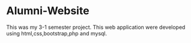 # Alumni-Website
This was my 3-1 semester project. This web application were developed using html,css,bootstrap,php and mysql.
